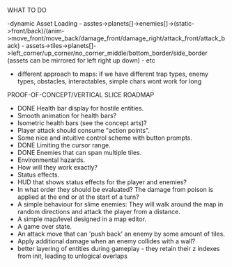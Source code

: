 WHAT TO DO

-dynamic Asset Loading 
    - asstes->planets[]->enemies[]->(static->front/back)/(anim->move_front/move_back/damage_front/damage_right/attack_front/attack_back)
    - assets->tiles->planets[]->left_corner/up_corner/no_corner_middle/bottom_border/side_border (assets can be mirrored for left right up down)
    - etc
- different approach to maps: if we have different trap types, enemy types, obstacles, interactables, simple chars wont work for long

PROOF-OF-CONCEPT/VERTICAL SLICE ROADMAP
- DONE Health bar display for hostile entities.
-    Smooth animation for health bars?
-    Isometric health bars (see the concept arts)?
- Player attack should consume "action points".
- Some nice and intuitive control scheme with button prompts.
- DONE Limiting the cursor range.
- DONE Enemies that can span multiple tiles.
- Environmental hazards.
-    How will they work exactly?
- Status effects.
-    HUD that shows status effects for the player and enemies?
-    In what order they should be evaluated? The damage from poison is applied at the end or at the start of a turn?
- A simple behaviour for slime
enemies: They will walk around the map in random directions and attack the player from a distance.
- A simple map/level designed in a map editor.
- A game over state.
- An attack move that can 'push back' an enemy by some amount of tiles.
-    Apply additional damage when an enemy collides with a wall?
- better layering of entities during gameplay - they retain their z indexes from init, leading to unlogical overlaps
